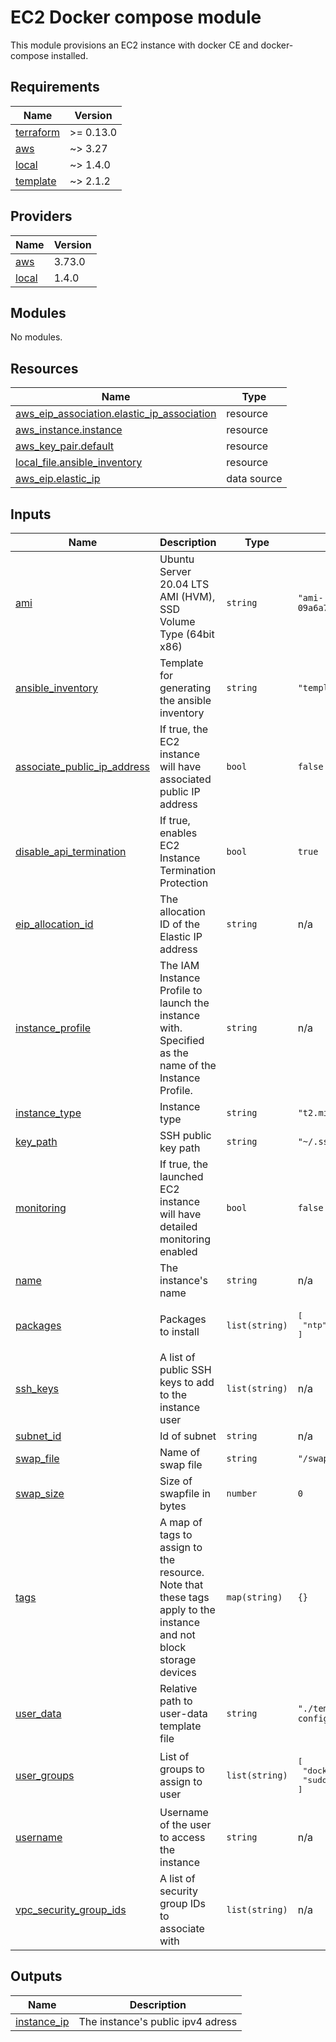 # EC2 Docker compose module

This module provisions an EC2 instance with docker CE and docker-compose installed.

<!-- BEGINNING OF PRE-COMMIT-TERRAFORM DOCS HOOK -->
## Requirements

| Name | Version |
|------|---------|
| <a name="requirement_terraform"></a> [terraform](#requirement\_terraform) | >= 0.13.0 |
| <a name="requirement_aws"></a> [aws](#requirement\_aws) | ~> 3.27 |
| <a name="requirement_local"></a> [local](#requirement\_local) | ~> 1.4.0 |
| <a name="requirement_template"></a> [template](#requirement\_template) | ~> 2.1.2 |

## Providers

| Name | Version |
|------|---------|
| <a name="provider_aws"></a> [aws](#provider\_aws) | 3.73.0 |
| <a name="provider_local"></a> [local](#provider\_local) | 1.4.0 |

## Modules

No modules.

## Resources

| Name | Type |
|------|------|
| [aws_eip_association.elastic_ip_association](https://registry.terraform.io/providers/hashicorp/aws/latest/docs/resources/eip_association) | resource |
| [aws_instance.instance](https://registry.terraform.io/providers/hashicorp/aws/latest/docs/resources/instance) | resource |
| [aws_key_pair.default](https://registry.terraform.io/providers/hashicorp/aws/latest/docs/resources/key_pair) | resource |
| [local_file.ansible_inventory](https://registry.terraform.io/providers/hashicorp/local/latest/docs/resources/file) | resource |
| [aws_eip.elastic_ip](https://registry.terraform.io/providers/hashicorp/aws/latest/docs/data-sources/eip) | data source |

## Inputs

| Name | Description | Type | Default | Required |
|------|-------------|------|---------|:--------:|
| <a name="input_ami"></a> [ami](#input\_ami) | Ubuntu Server 20.04 LTS AMI (HVM), SSD Volume Type (64bit x86) | `string` | `"ami-09a6a7e49bd29554b"` | no |
| <a name="input_ansible_inventory"></a> [ansible\_inventory](#input\_ansible\_inventory) | Template for generating the ansible inventory | `string` | `"templates/hosts.tmpl"` | no |
| <a name="input_associate_public_ip_address"></a> [associate\_public\_ip\_address](#input\_associate\_public\_ip\_address) | If true, the EC2 instance will have associated public IP address | `bool` | `false` | no |
| <a name="input_disable_api_termination"></a> [disable\_api\_termination](#input\_disable\_api\_termination) | If true, enables EC2 Instance Termination Protection | `bool` | `true` | no |
| <a name="input_eip_allocation_id"></a> [eip\_allocation\_id](#input\_eip\_allocation\_id) | The allocation ID of the Elastic IP address | `string` | n/a | yes |
| <a name="input_instance_profile"></a> [instance\_profile](#input\_instance\_profile) | The IAM Instance Profile to launch the instance with. Specified as the name of the Instance Profile. | `string` | n/a | yes |
| <a name="input_instance_type"></a> [instance\_type](#input\_instance\_type) | Instance type | `string` | `"t2.micro"` | no |
| <a name="input_key_path"></a> [key\_path](#input\_key\_path) | SSH public key path | `string` | `"~/.ssh/id_rsa.pub"` | no |
| <a name="input_monitoring"></a> [monitoring](#input\_monitoring) | If true, the launched EC2 instance will have detailed monitoring enabled | `bool` | `false` | no |
| <a name="input_name"></a> [name](#input\_name) | The instance's name | `string` | n/a | yes |
| <a name="input_packages"></a> [packages](#input\_packages) | Packages to install | `list(string)` | <pre>[<br>  "ntp"<br>]</pre> | no |
| <a name="input_ssh_keys"></a> [ssh\_keys](#input\_ssh\_keys) | A list of public SSH keys to add to the instance user | `list(string)` | n/a | yes |
| <a name="input_subnet_id"></a> [subnet\_id](#input\_subnet\_id) | Id of subnet | `string` | n/a | yes |
| <a name="input_swap_file"></a> [swap\_file](#input\_swap\_file) | Name of swap file | `string` | `"/swap"` | no |
| <a name="input_swap_size"></a> [swap\_size](#input\_swap\_size) | Size of swapfile in bytes | `number` | `0` | no |
| <a name="input_tags"></a> [tags](#input\_tags) | A map of tags to assign to the resource. Note that these tags apply to the instance and not block storage devices | `map(string)` | `{}` | no |
| <a name="input_user_data"></a> [user\_data](#input\_user\_data) | Relative path to user-data template file | `string` | `"./templates/cloud-config.tmpl"` | no |
| <a name="input_user_groups"></a> [user\_groups](#input\_user\_groups) | List of groups to assign to user | `list(string)` | <pre>[<br>  "docker",<br>  "sudo"<br>]</pre> | no |
| <a name="input_username"></a> [username](#input\_username) | Username of the user to access the instance | `string` | n/a | yes |
| <a name="input_vpc_security_group_ids"></a> [vpc\_security\_group\_ids](#input\_vpc\_security\_group\_ids) | A list of security group IDs to associate with | `list(string)` | n/a | yes |

## Outputs

| Name | Description |
|------|-------------|
| <a name="output_instance_ip"></a> [instance\_ip](#output\_instance\_ip) | The instance's public ipv4 adress |
<!-- END OF PRE-COMMIT-TERRAFORM DOCS HOOK -->